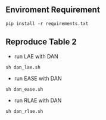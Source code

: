  ## Enviroment Requirement

`pip install -r requirements.txt`

## Reproduce Table 2
* run LAE with DAN

`sh dan_lae.sh`
* run EASE with DAN
  
`sh dan_ease.sh`
* run RLAE with DAN
  
`sh dan_rlae.sh`
